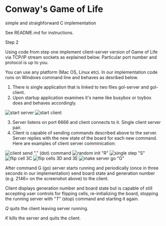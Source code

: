 # Conway's Game of Life
simple and straighforward C implementation

See README.md for instructions.

Step 2

Using code from step one implement client-server version of Game of Life via TCP/IP stream sockets
as explained below. Particular port number and protocol is up to you.

You can use any platform (Mac OS, Linux etc).
In our implementation code runs on Windows command line and behaves as desribed below.

1. There is single application that is linked to two files gol-server and gol-client.
2. Upon startup application examines it's name like busybox or toybox does and behaves accordingly.

![start server](https://raw.githubusercontent.com/leo-zspace/cgol.public/master/cs/1.gol-server.png)
![start client](https://raw.githubusercontent.com/leo-zspace/cgol.public/master/cs/2.gol-client.png)

3. Server listens on port 6666 and client connects to it. Single client server pair.
4. Client is capable of sending commands described above to the server. 
   Server replies with the new state of the board for each new command.
   Here are examples of client server comminication:

![client send "*.*" (dot) command](https://raw.githubusercontent.com/leo-zspace/cgol.public/master/cs/3.gol-client-send-request-dot-command.png)
![random init "*R*"](https://raw.githubusercontent.com/leo-zspace/cgol.public/master/cs/4.gol-client-send-random-init-R-command.png)
![single step "*S*"](https://raw.githubusercontent.com/leo-zspace/cgol.public/master/cs/5.gol-client-send-step-S-command.png)
![flip cell *3C*](https://raw.githubusercontent.com/leo-zspace/cgol.public/master/cs/6.gol-client-send-flip-3C-command.png)
![flip cells *3D* and *3E*](https://raw.githubusercontent.com/leo-zspace/cgol.public/master/cs/7.gol-client-send-flip-3D-3E-commands.png)
![make server go "*G*"](https://raw.githubusercontent.com/leo-zspace/cgol.public/master/cs/8.gol-client-send-go-G-command.png)

After command G (go) server starts running and periodically (once in three seconds in our implementation) send 
board state and generation number (e.g. 2146> on the screenshot above) to the client.

Client displays generation number and board state but is capable of still accepting user controls for flipping cells, 
re-initializing the board, stopping the running server with "*T*" (stop) command and starting it again.

*Q* quits the client leaving server running.

*K* kills the server and quits the client.


